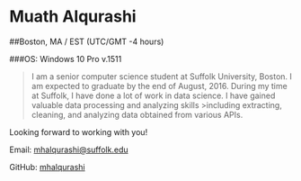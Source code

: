 # Muath Alqurashi 
##Boston, MA / EST (UTC/GMT -4 hours) 

###OS: Windows 10 Pro v.1511

>I am a senior computer science student at Suffolk University, Boston. I am expected to graduate by the end of August, 2016. 
>During my time at Suffolk, I have done a lot of work in data science. I have gained valuable data processing and analyzing skills >including extracting, cleaning, and analyzing data obtained from various APIs. 

Looking forward to working with you!

Email: mhalqurashi@suffolk.edu 

GitHub: [mhalqurashi](https://github.com/mhalqurashi)
